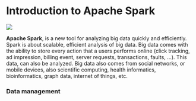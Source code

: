 # Introduction to Apache Spark

![](http://hortonworks.com/wp-content/uploads/2016/03/Spark-logo-192x100px.png)

**Apache Spark**, is a new tool for analyzing big data quickly and efficiently. Spark is about scalable, efficient analysis of big data. Big data comes with the ability to store every action that a users performs online (click tracking, ad impression, billing event, server requests, transactions, faults, ...). This data, can also be analyzed. Big data also comes from social networks, or mobile devices, also scientific computing, health informatics, bioinformatics, graph data, internet of things, etc.

### Data management